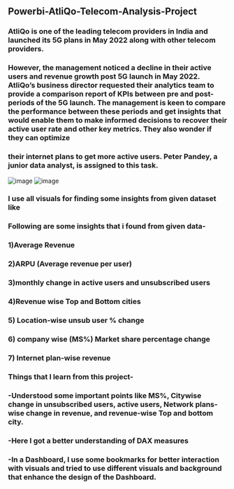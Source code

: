 ## Powerbi-AtliQo-Telecom-Analysis-Project

### AtliQo is one of the leading telecom providers in India and launched its 5G plans in May 2022 along with other telecom providers.
### However, the management noticed a decline in their active users and revenue growth post 5G launch in May 2022. AtliQo’s business director requested their analytics  team to provide a comparison report of KPIs between pre and post-periods of the 5G launch. The management is keen to compare the performance between these periods and get insights that would enable them to make informed decisions to recover their active user rate and other key metrics. They also wonder if they can optimize 
### their internet plans to get more active users.  Peter Pandey, a junior data analyst, is assigned to this task.


![image](https://user-images.githubusercontent.com/113659344/214365342-41c270d4-ba57-4640-9dbc-1357802e5bf7.png)
![image](https://user-images.githubusercontent.com/113659344/214365599-7a47e6ce-07bc-4bd6-89fa-78451ce846d3.png)

### I use all visuals for finding some insights from given dataset like

### Following are some insights that i found from given data-
### 1)Average Revenue
### 2)ARPU (Average revenue per user)
### 3)monthly change in active users and unsubscribed users
### 4)Revenue wise Top and Bottom cities 
### 5) Location-wise unsub user % change
### 6) company wise (MS%) Market share percentage change
### 7) Internet plan-wise revenue

### Things that I learn from this project-

### -Understood some important points like MS%, Citywise change in unsubscribed users, active users, Network plans-wise change in revenue, and revenue-wise Top and bottom city.
### -Here I got a better understanding of DAX measures  
### -In a Dashboard, I use some bookmarks for better interaction with visuals and tried to use different visuals and background that enhance the design of the Dashboard.


